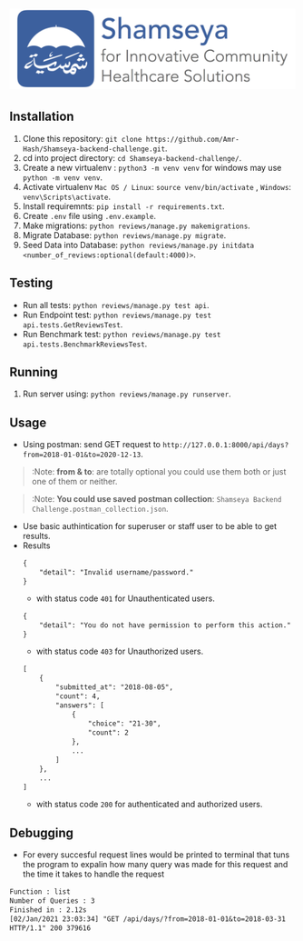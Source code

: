 # ![Shamseya Backend Challenge](project-logo.jpg)

## Installation

1. Clone this repository: `git clone https://github.com/Amr-Hash/Shamseya-backend-challenge.git`.
2. cd into project directory: `cd Shamseya-backend-challenge/`.
3. Create a new virtualenv : `python3 -m venv venv` for windows may use `python -m venv venv`.
4. Activate virtualenv `Mac OS / Linux`: `source venv/bin/activate` , `Windows`: `venv\Scripts\activate`.
5. Install requiremnts: `pip install -r requirements.txt`.
6. Create `.env` file using `.env.example`.
7. Make migrations: `python reviews/manage.py makemigrations`.
8. Migrate Database: `python reviews/manage.py migrate`.
9. Seed Data into Database: `python reviews/manage.py initdata <number_of_reviews:optional(default:4000)>`.

## Testing

* Run all tests: `python reviews/manage.py test api`.
* Run Endpoint test: `python reviews/manage.py test api.tests.GetReviewsTest`.
* Run Benchmark test: `python reviews/manage.py test api.tests.BenchmarkReviewsTest`.

## Running
1. Run server using: `python reviews/manage.py runserver`.

## Usage
* Using postman: send GET request to `http://127.0.0.1:8000/api/days?from=2018-01-01&to=2020-12-13`.
> :Note: **from & to**: are totally optional you could use them both or just one of them or neither.

> :Note: **You could use saved postman collection**: `Shamseya Backend Challenge.postman_collection.json`.
* Use basic authintication for superuser or staff user to be able to get results.
* Results
    ```
    {
        "detail": "Invalid username/password."
    }
    ``` 
    * with status code `401` for Unauthenticated users.
    ```
    {
        "detail": "You do not have permission to perform this action."
    }
    ```
    * with status code `403` for Unauthorized users.
    ```
    [
        {
            "submitted_at": "2018-08-05",
            "count": 4,
            "answers": [
                {
                    "choice": "21-30",
                    "count": 2
                },
                ...
            ]
        },
        ...
    ]
    ```
    * with status code `200` for authenticated and authorized users.

## Debugging
* For every succesful request lines would be printed to terminal that tuns the program to expalin how many query was made for this request and the time it takes to handle the request
```
Function : list
Number of Queries : 3
Finished in : 2.12s
[02/Jan/2021 23:03:34] "GET /api/days/?from=2018-01-01&to=2018-03-31 HTTP/1.1" 200 379616
```
